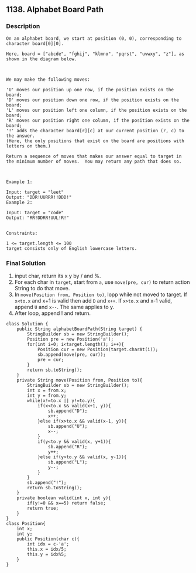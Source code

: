 ## 1138. Alphabet Board Path

### Description

```
On an alphabet board, we start at position (0, 0), corresponding to character board[0][0].

Here, board = ["abcde", "fghij", "klmno", "pqrst", "uvwxy", "z"], as shown in the diagram below.



We may make the following moves:

'U' moves our position up one row, if the position exists on the board;
'D' moves our position down one row, if the position exists on the board;
'L' moves our position left one column, if the position exists on the board;
'R' moves our position right one column, if the position exists on the board;
'!' adds the character board[r][c] at our current position (r, c) to the answer.
(Here, the only positions that exist on the board are positions with letters on them.)

Return a sequence of moves that makes our answer equal to target in the minimum number of moves.  You may return any path that does so.

 

Example 1:

Input: target = "leet"
Output: "DDR!UURRR!!DDD!"
Example 2:

Input: target = "code"
Output: "RR!DDRR!UUL!R!"
 

Constraints:

1 <= target.length <= 100
target consists only of English lowercase letters.

```

### Final Solution

1. input char, return its x y by / and %.
2. For each char in `target`, start from `a`, use `move(pre, cur)` to return action String to do that move.
3. In `move(Position from, Position to)`, lopp while not moved to target. If `x<to.x` and x+1 is valid then add `D` and `x++`. If `x>to.x` and x-1 valid, append `U` and `x--`. The same applies to y.
4. After loop, append ! and return.

```
class Solution {
    public String alphabetBoardPath(String target) {
        StringBuilder sb = new StringBuilder();
        Position pre = new Position('a');
        for(int i=0; i<target.length(); i++){
            Position cur = new Position(target.charAt(i));
            sb.append(move(pre, cur));
            pre = cur;
        }
        return sb.toString();
    }
    private String move(Position from, Position to){
        StringBuilder sb = new StringBuilder();
        int x = from.x;
        int y = from.y;
        while(x!=to.x || y!=to.y){
            if(x<to.x && valid(x+1, y)){
                sb.append("D");
                x++;
            }else if(x>to.x && valid(x-1, y)){
                sb.append("U");
                x--;
            } 
            if(y<to.y && valid(x, y+1)){
                sb.append("R");
                y++;
            }else if(y>to.y && valid(x, y-1)){
                sb.append("L");
                y--;
            }
        }
        sb.append("!");
        return sb.toString();
    }
    private boolean valid(int x, int y){
        if(y!=0 && x==5) return false;
        return true;
    }
}
class Position{
    int x;
    int y;
    public Position(char c){
        int idx = c-'a';
        this.x = idx/5;
        this.y = idx%5;
    }
}
```